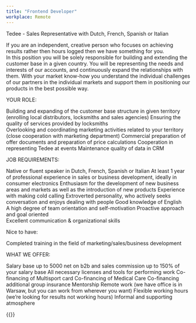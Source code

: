 ```yaml
---
title: "Frontend Developer"
workplace: Remote
---
```


Tedee - Sales Representative with Dutch, French, Spanish or Italian 

If you are an independent, creative person who focuses on achieving results rather then hours logged then we have something for you.  
In this position you will be solely responsible for building and extending the customer base in a given country. You will be representing the needs and interests of our accounts, and continuously expand the relationships with them. With your market know-how you understand the individual challenges of our partners in the individual markets and support them in positioning our products in the best possible way. 
  
YOUR ROLE:
 
Building and expanding of the customer base structure in given territory (enrolling local distributors, locksmiths and sales agencies) 
Ensuring the quality of services provided by locksmiths  
Overlooking and coordinating marketing activities related to your territory (close cooperation with marketing department) 
Commercial preparation of offer documents and preparation of price calculations 
Cooperation in representing Tedee at events 
Maintenance quality of data in CRM  
  
 JOB REQUIREMENTS:

Native or fluent speaker in Dutch, French, Spanish or Italian 
At least 1 year of professional experience in sales or business development, ideally in consumer electronics 
Enthusiasm for the development of new business areas and markets as well as the introduction of new products 
Experience with making cold calling 
Extroverted personality, who actively seeks conversation and enjoys dealing with people 
Good knowledge of English  
A high degree of team orientation and self-motivation 
Proactive approach and goal oriented  
Excellent communication & organizational skills 
  
Nice to have: 

Completed training in the field of marketing/sales/business development 
  
WHAT WE OFFER:
  
Salary base up to 5000 net on b2b and sales commission up to 150% of your salary base 
All necessary licenses and tools for performing work 
Co-financing of Multisport card 
Co-financing of Medical Care 
Co-financing additional group insurance 
Mentorship 
Remote work (we have office is in Warsaw, but you can work from wherever you want) 
Flexible working hours (we’re looking for results not working hours) 
Informal and supporting atmosphere

{{<disclaimer>}}